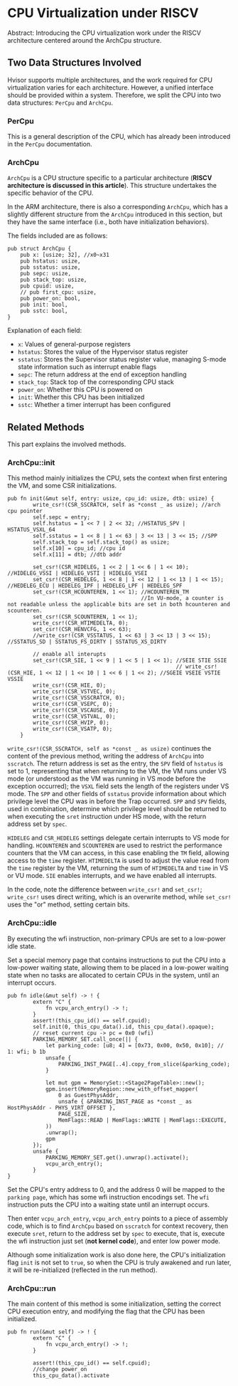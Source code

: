 # CPU Virtualization under RISCV

Abstract: Introducing the CPU virtualization work under the RISCV architecture centered around the ArchCpu structure.

## Two Data Structures Involved

Hvisor supports multiple architectures, and the work required for CPU virtualization varies for each architecture. However, a unified interface should be provided within a system. Therefore, we split the CPU into two data structures: `PerCpu` and `ArchCpu`.

### PerCpu

This is a general description of the CPU, which has already been introduced in the `PerCpu` documentation.

### ArchCpu

`ArchCpu` is a CPU structure specific to a particular architecture (**RISCV architecture is discussed in this article**). This structure undertakes the specific behavior of the CPU.

In the ARM architecture, there is also a corresponding `ArchCpu`, which has a slightly different structure from the `ArchCpu` introduced in this section, but they have the same interface (i.e., both have initialization behaviors).

The fields included are as follows:

```
pub struct ArchCpu {
    pub x: [usize; 32], //x0~x31
    pub hstatus: usize,
    pub sstatus: usize,
    pub sepc: usize,
    pub stack_top: usize,
    pub cpuid: usize,
    // pub first_cpu: usize,
    pub power_on: bool,
    pub init: bool,
    pub sstc: bool,
}
```

Explanation of each field:

- `x`: Values of general-purpose registers
- `hstatus`: Stores the value of the Hypervisor status register
- `sstatus`: Stores the Supervisor status register value, managing S-mode state information such as interrupt enable flags
- `sepc`: The return address at the end of exception handling
- `stack_top`: Stack top of the corresponding CPU stack
- `power_on`: Whether this CPU is powered on
- `init`: Whether this CPU has been initialized
- `sstc`: Whether a timer interrupt has been configured

## Related Methods

This part explains the involved methods.

### ArchCpu::init

This method mainly initializes the CPU, sets the context when first entering the VM, and some CSR initializations.

```
pub fn init(&mut self, entry: usize, cpu_id: usize, dtb: usize) {
        write_csr!(CSR_SSCRATCH, self as *const _ as usize); //arch cpu pointer
        self.sepc = entry;
        self.hstatus = 1 << 7 | 2 << 32; //HSTATUS_SPV | HSTATUS_VSXL_64
        self.sstatus = 1 << 8 | 1 << 63 | 3 << 13 | 3 << 15; //SPP
        self.stack_top = self.stack_top() as usize;
        self.x[10] = cpu_id; //cpu id
        self.x[11] = dtb; //dtb addr

        set_csr!(CSR_HIDELEG, 1 << 2 | 1 << 6 | 1 << 10); //HIDELEG_VSSI | HIDELEG_VSTI | HIDELEG_VSEI
        set_csr!(CSR_HEDELEG, 1 << 8 | 1 << 12 | 1 << 13 | 1 << 15); //HEDELEG_ECU | HEDELEG_IPF | HEDELEG_LPF | HEDELEG_SPF
        set_csr!(CSR_HCOUNTEREN, 1 << 1); //HCOUNTEREN_TM
                                          //In VU-mode, a counter is not readable unless the applicable bits are set in both hcounteren and scounteren.
        set_csr!(CSR_SCOUNTEREN, 1 << 1);
        write_csr!(CSR_HTIMEDELTA, 0);
        set_csr!(CSR_HENVCFG, 1 << 63);
        //write_csr!(CSR_VSSTATUS, 1 << 63 | 3 << 13 | 3 << 15); //SSTATUS_SD | SSTATUS_FS_DIRTY | SSTATUS_XS_DIRTY

        // enable all interupts
        set_csr!(CSR_SIE, 1 << 9 | 1 << 5 | 1 << 1); //SEIE STIE SSIE
                                                     // write_csr!(CSR_HIE, 1 << 12 | 1 << 10 | 1 << 6 | 1 << 2); //SGEIE VSEIE VSTIE VSSIE
        write_csr!(CSR_HIE, 0);
        write_csr!(CSR_VSTVEC, 0);
        write_csr!(CSR_VSSCRATCH, 0);
        write_csr!(CSR_VSEPC, 0);
        write_csr!(CSR_VSCAUSE, 0);
        write_csr!(CSR_VSTVAL, 0);
        write_csr!(CSR_HVIP, 0);
        write_csr!(CSR_VSATP, 0);
    }
```

`write_csr!(CSR_SSCRATCH, self as *const _ as usize)` continues the content of the previous method, writing the address of `ArchCpu` into `sscratch`. The return address is set as the entry, the `SPV` field of `hstatus` is set to 1, representing that when returning to the VM, the VM runs under VS mode (or understood as the VM was running in VS mode before the exception occurred); the `VSXL` field sets the length of the registers under VS mode. The `SPP` and other fields of `sstatus` provide information about which privilege level the CPU was in before the Trap occurred. `SPP` and `SPV` fields, used in combination, determine which privilege level should be returned to when executing the `sret` instruction under HS mode, with the return address set by `spec`.

`HIDELEG` and `CSR_HEDELEG` settings delegate certain interrupts to VS mode for handling. `HCOUNTEREN` and `SCOUNTEREN` are used to restrict the performance counters that the VM can access, in this case enabling the `TM` field, allowing access to the `time` register. `HTIMEDELTA` is used to adjust the value read from the `time` register by the VM, returning the sum of `HTIMEDELTA` and `time` in VS or VU mode. `SIE` enables interrupts, and we have enabled all interrupts.

In the code, note the difference between `write_csr!` and `set_csr!`; `write_csr!` uses direct writing, which is an overwrite method, while `set_csr!` uses the "or" method, setting certain bits.

### ArchCpu::idle

By executing the wfi instruction, non-primary CPUs are set to a low-power idle state.

Set a special memory page that contains instructions to put the CPU into a low-power waiting state, allowing them to be placed in a low-power waiting state when no tasks are allocated to certain CPUs in the system, until an interrupt occurs.

```
pub fn idle(&mut self) -> ! {
        extern "C" {
            fn vcpu_arch_entry() -> !;
        }
        assert!(this_cpu_id() == self.cpuid);
        self.init(0, this_cpu_data().id, this_cpu_data().opaque);
        // reset current cpu -> pc = 0x0 (wfi)
        PARKING_MEMORY_SET.call_once(|| {
            let parking_code: [u8; 4] = [0x73, 0x00, 0x50, 0x10]; // 1: wfi; b 1b
            unsafe {
                PARKING_INST_PAGE[..4].copy_from_slice(&parking_code);
            }

            let mut gpm = MemorySet::<Stage2PageTable>::new();
            gpm.insert(MemoryRegion::new_with_offset_mapper(
                0 as GuestPhysAddr,
                unsafe { &PARKING_INST_PAGE as *const _ as HostPhysAddr - PHYS_VIRT_OFFSET },
                PAGE_SIZE,
                MemFlags::READ | MemFlags::WRITE | MemFlags::EXECUTE,
            ))
            .unwrap();
            gpm
        });
        unsafe {
            PARKING_MEMORY_SET.get().unwrap().activate();
            vcpu_arch_entry();
        }
}
```

Set the CPU's entry address to 0, and the address 0 will be mapped to the `parking page`, which has some wfi instruction encodings set. The `wfi` instruction puts the CPU into a waiting state until an interrupt occurs.

Then enter `vcpu_arch_entry`, `vcpu_arch_entry` points to a piece of assembly code, which is to find `ArchCpu` based on `sscratch` for context recovery, then execute `sret`, return to the address set by `spec` to execute, that is, execute the wfi instruction just set (**not kernel code**), and enter low power mode.

Although some initialization work is also done here, the CPU's initialization flag `init` is not set to `true`, so when the CPU is truly awakened and run later, it will be re-initialized (reflected in the run method).

### ArchCpu::run

The main content of this method is some initialization, setting the correct CPU execution entry, and modifying the flag that the CPU has been initialized.

```
pub fn run(&mut self) -> ! {
        extern "C" {
            fn vcpu_arch_entry() -> !;
        }

        assert!(this_cpu_id() == self.cpuid);
        //change power_on
        this_cpu_data().activate
